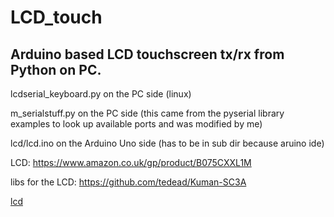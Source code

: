 # LCD_touch

## Arduino based LCD touchscreen tx/rx from Python on PC.


lcdserial_keyboard.py on the PC side (linux)

m_serialstuff.py on the PC side (this came from the pyserial library examples to look up available ports and was modified by me)

lcd/lcd.ino on the Arduino Uno side (has to be in sub dir because aruino ide)
  

LCD: https://www.amazon.co.uk/gp/product/B075CXXL1M

libs for the LCD: https://github.com/tedead/Kuman-SC3A

[lcd](IMG_0188.jpeg)
